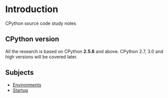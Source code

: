 # Introduction
CPython source code study notes

## CPython version
All the research is based on CPython **2.5.6** and above. CPython 2.7, 3.0 and high versions will be covered later.

## Subjects
* [Environments](./00-env.md)
* [Startup](./01-startup.md)


